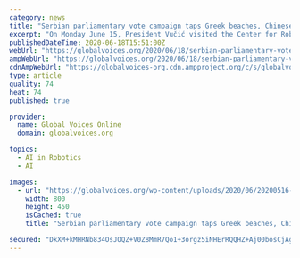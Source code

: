 ```yaml
---
category: news
title: "Serbian parliamentary vote campaign taps Greek beaches, Chinese robots"
excerpt: "On Monday June 15, President Vučić visited the Center for Robotics and Artificial Intelligence in Education (CRVIO) in Belgrade, holding a public meeting with a humanoid robot made in China, called Ema. They held a conversation in Serbian. Vučić ..."
publishedDateTime: 2020-06-18T15:51:00Z
webUrl: "https://globalvoices.org/2020/06/18/serbian-parliamentary-vote-buildup-takes-in-greek-beaches-chinese-robots/"
ampWebUrl: "https://globalvoices.org/2020/06/18/serbian-parliamentary-vote-buildup-takes-in-greek-beaches-chinese-robots/amp/"
cdnAmpWebUrl: "https://globalvoices-org.cdn.ampproject.org/c/s/globalvoices.org/2020/06/18/serbian-parliamentary-vote-buildup-takes-in-greek-beaches-chinese-robots/amp/"
type: article
quality: 74
heat: 74
published: true

provider:
  name: Global Voices Online
  domain: globalvoices.org

topics:
  - AI in Robotics
  - AI

images:
  - url: "https://globalvoices.org/wp-content/uploads/2020/06/20200516-Aleksandar-Vucic-online-rally-800x450.jpg"
    width: 800
    height: 450
    isCached: true
    title: "Serbian parliamentary vote campaign taps Greek beaches, Chinese robots"

secured: "DkXM+kMHRNb834OsJOQZ+V0Z8MmR7Qo1+3orgz5iNHErRQQHZ+Aj00bosCjAgAzjfSuxY/FoewMt8+MnLMo4El9Z30MdmfRlOIALwb4MIbqjWdjSH/xCaP9/MY/2JMe/u4ci4bSaU85+CpibFgNVh/jMKVbgsJ8CQVvena49HKW4N6s5A26BVk8prtO8IDQF+ROi/hE1KkUS3ws3b8fCmwC2dPFEmfFWyZtptX+XZGzKQ1zSTmiVILfLAoUNznCBYiXrTCYrFRaieoJDgwRhQKxEmiX06jQFRb/CKwtRDXwzWnaB0rat6SnI7vvnem+nmAhRw+T6vgKGKiEY3+zpXQ==;T6YiK+ZzNkGTCXkATg4kSQ=="
---
```


